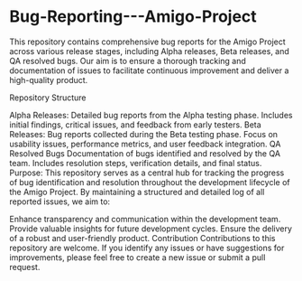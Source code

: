 # Bug-Reporting---Amigo-Project
This repository contains comprehensive bug reports for the Amigo Project across various release stages, including Alpha releases, Beta releases, and QA resolved bugs. Our aim is to ensure a thorough tracking and documentation of issues to facilitate continuous improvement and deliver a high-quality product.

Repository Structure

Alpha Releases:
Detailed bug reports from the Alpha testing phase.
Includes initial findings, critical issues, and feedback from early testers.
Beta Releases:
Bug reports collected during the Beta testing phase.
Focus on usability issues, performance metrics, and user feedback integration.
QA Resolved Bugs
Documentation of bugs identified and resolved by the QA team.
Includes resolution steps, verification details, and final status.
Purpose:
This repository serves as a central hub for tracking the progress of bug identification and resolution throughout the development lifecycle of the Amigo Project. By maintaining a structured and detailed log of all reported issues, we aim to:

Enhance transparency and communication within the development team.
Provide valuable insights for future development cycles.
Ensure the delivery of a robust and user-friendly product.
Contribution
Contributions to this repository are welcome. If you identify any issues or have suggestions for improvements, please feel free to create a new issue or submit a pull request.
